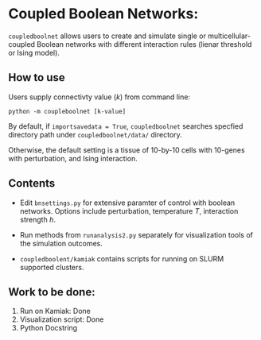 # Coupled Boolean Networks:

`coupledboolnet` allows users to create and simulate single or multicellular-coupled Boolean networks with different interaction rules (lienar threshold or Ising model).   


## How to use

Users supply connectivty value ($k$) from command line:

    python -m coupleboolnet [k-value]

By default, if `importsavedata = True`, `coupledboolnet` searches specfied directory path under `coupledboolnet/data/` directory.  

Otherwise, the default setting is a tissue of 10-by-10 cells with 10-genes with perturbation, and Ising interaction.


## Contents 

- Edit `bnsettings.py` for extensive paramter of control with boolean networks. Options include perturbation, temperature $T$, interaction strength $h$. 

- Run methods from `runanalysis2.py` separately for visualization tools of the simulation outcomes.

- `coupledboolent/kamiak` contains scripts for running on SLURM supported clusters.


## Work to be done:

1. Run on Kamiak: Done
2. Visualization script: Done
3. Python Docstring
